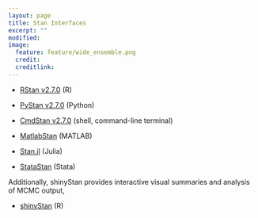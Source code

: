 ```yaml
---
layout: page
title: Stan Interfaces
excerpt: ""
modified:
image:
  feature: feature/wide_ensemble.png
  credit:
  creditlink:
---
```


* [RStan v2.7.0](/interfaces/rstan.html/)
  <span class="note">(R)</span>

* [PyStan v2.7.0](/interfaces/pystan.html/)
  <span class="note">(Python)</span>

* [CmdStan v2.7.0](/interfaces/cmdstan.html/)
  <span class="note">(shell, command-line terminal)</span>

* [MatlabStan](/interfaces/matlab-stan.html/)
  <span class="note">(MATLAB)</span>

* [Stan.jl](/interfaces/julia-stan.html/)
  <span class="note">(Julia)</span>

* [StataStan](/interfaces/stata-stan.html/)
  <span class="note">(Stata)</span>

Additionally, shinyStan provides interactive visual summaries
and analysis of MCMC output,

* [shinyStan](/interfaces/shinystan.html/)
  <span class="note">(R)</span>

